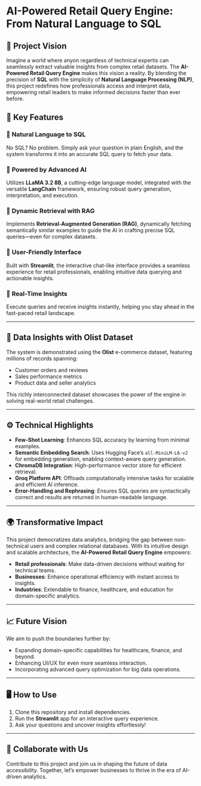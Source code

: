 # AI-Powered Retail Query Engine: From Natural Language to SQL 

## 🌟 Project Vision  
Imagine a world where anyon regardless of technical expertis can seamlessly extract valuable insights from complex retail datasets. The **AI-Powered Retail Query Engine** makes this vision a reality. By blending the precision of **SQL** with the simplicity of **Natural Language Processing (NLP)**, this project redefines how professionals access and interpret data, empowering retail leaders to make informed decisions faster than ever before.  


## 🚀 Key Features  
### 🔹 **Natural Language to SQL**  
No SQL? No problem. Simply ask your question in plain English, and the system transforms it into an accurate SQL query to fetch your data.  

### 🔹 **Powered by Advanced AI**  
Utilizes **LLaMA 3.2 8B**, a cutting-edge language model, integrated with the versatile **LangChain** framework, ensuring robust query generation, interpretation, and execution.  

### 🔹 **Dynamic Retrieval with RAG**  
Implements **Retrieval-Augmented Generation (RAG)**, dynamically fetching semantically similar examples to guide the AI in crafting precise SQL queries—even for complex datasets.  

### 🔹 **User-Friendly Interface**  
Built with **Streamlit**, the interactive chat-like interface provides a seamless experience for retail professionals, enabling intuitive data querying and actionable insights.  

### 🔹 **Real-Time Insights**  
Execute queries and receive insights instantly, helping you stay ahead in the fast-paced retail landscape.  

---

## 📂 Data Insights with Olist Dataset  
The system is demonstrated using the **Olist** e-commerce dataset, featuring millions of records spanning:  
- Customer orders and reviews  
- Sales performance metrics  
- Product data and seller analytics  

This richly interconnected dataset showcases the power of the engine in solving real-world retail challenges.  

---

## ⚙️ Technical Highlights  
- **Few-Shot Learning**: Enhances SQL accuracy by learning from minimal examples.  
- **Semantic Embedding Search**: Uses Hugging Face’s `all-MiniLM-L6-v2` for embedding generation, enabling context-aware query generation.  
- **ChromaDB Integration**: High-performance vector store for efficient retrieval.  
- **Groq Platform API**: Offloads computationally intensive tasks for scalable and efficient AI inference.  
- **Error-Handling and Rephrasing**: Ensures SQL queries are syntactically correct and results are returned in human-readable language.  

---

## 🌍 Transformative Impact  
This project democratizes data analytics, bridging the gap between non-technical users and complex relational databases. With its intuitive design and scalable architecture, the **AI-Powered Retail Query Engine** empowers:  
- **Retail professionals**: Make data-driven decisions without waiting for technical teams.  
- **Businesses**: Enhance operational efficiency with instant access to insights.  
- **Industries**: Extendable to finance, healthcare, and education for domain-specific analytics.  

---

## 📈 Future Vision  
We aim to push the boundaries further by:  
- Expanding domain-specific capabilities for healthcare, finance, and beyond.  
- Enhancing UI/UX for even more seamless interaction.  
- Incorporating advanced query optimization for big data operations.  

---

## 🖥️ How to Use  
1. Clone this repository and install dependencies.  
2. Run the **Streamlit** app for an interactive query experience.  
3. Ask your questions and uncover insights effortlessly!  

---

## 🤝 Collaborate with Us  
Contribute to this project and join us in shaping the future of data accessibility. Together, let’s empower businesses to thrive in the era of AI-driven analytics.
